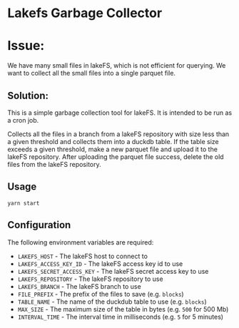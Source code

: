Lakefs Garbage Collector
==========================

# Issue:
We have many small files in lakeFS, which is not efficient for querying.
We want to collect all the small files into a single parquet file.

## Solution:
This is a simple garbage collection tool for lakeFS.
It is intended to be run as a cron job.

Collects all the files in a branch from a lakeFS repository with size less than a given threshold
and collects them into a duckdb table.
If the table size exceeds a given threshold, make a new parquet file and upload it to the lakeFS repository.
After uploading the parquet file success, delete the old files from the lakeFS repository.

## Usage
```
yarn start 
```

## Configuration
The following environment variables are required:
* `LAKEFS_HOST` - The lakeFS host to connect to
* `LAKEFS_ACCESS_KEY_ID` - The lakeFS access key id to use
* `LAKEFS_SECRET_ACCESS_KEY` - The lakeFS secret access key to use
* `LAKEFS_REPOSITORY` - The lakeFS repository to use
* `LAKEFS_BRANCH` - The lakeFS branch to use
* `FILE_PREFIX` - The prefix of the files to save (e.g. `blocks`)
* `TABLE_NAME` - The name of the duckdub table to use (e.g. `blocks`)
* `MAX_SIZE` - The maximum size of the table in bytes (e.g. `500` for 500 Mb)
* `INTERVAL_TIME` - The interval time in milliseconds (e.g. `5` for 5 minutes)
